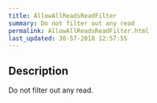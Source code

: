 ```yaml
---
title: AllowAllReadsReadFilter
summary: Do not filter out any read
permalink: AllowAllReadsReadFilter.html
last_updated: 30-57-2018 12:57:55
---
```



## Description

Do not filter out any read.

